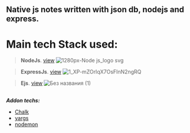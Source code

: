 ## Native js notes written with json db, nodejs and express.
# Main tech Stack used:
  > **NodeJs**. [view](https://nodejs.org/en/) ![1280px-Node js_logo svg](https://user-images.githubusercontent.com/65970612/191293665-49c6396c-edae-4c36-be69-3a57c808c76b.png)
  
  > **ExpressJs**. [view](http://expressjs.com/) ![1_XP-mZOrIqX7OsFInN2ngRQ](https://user-images.githubusercontent.com/65970612/191294660-289c8c92-9786-4b22-ab50-6b3d20e15dea.png)
  
  > **Ejs**. [view](https://ejs.co/) ![Без названия (1)](https://user-images.githubusercontent.com/65970612/191295810-df6e1cf6-ee37-438a-987a-59661f11f3bf.png)

##

 ***Addon techs:***
   - [Chalk](https://www.npmjs.com/package/chalk)
   - [yargs](https://www.npmjs.com/package/yargs)
   - [nodemon](https://www.npmjs.com/package/nodemon)
